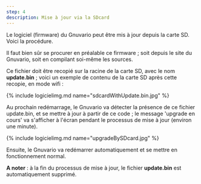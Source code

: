 ```yaml
---
step: 4
description: Mise à jour via la SDcard
---
```


Le logiciel (firmware) du Gnuvario peut être mis à jour depuis la carte SD.  
Voici la procédure.

Il faut bien sûr se procurer en préalable ce firmware ; soit depuis le site du Gnuvario, soit en compilant soi-même les sources.

Ce fichier doit être recopié sur la racine de la carte SD, avec le nom **update.bin** ; voici un exemple de contenu de la carte SD après cette recopie, en mode wifi :

{% include logicielimg.md name="sdcardWithUpdate.bin.jpg" %}

Au prochain redémarrage, le Gnuvario va détecter la présence de ce fichier update.bin, et se mettre à jour à partir de ce code ; le message 'upgrade en cours' va s'afficher à l'écran pendant le processus de mise à jour (environ une minute).

{% include logicielimg.md name="upgradeBySDcard.jpg" %}

Ensuite, le Gnuvario va redémarrer automatiquement et se mettre en fonctionnement normal.

**A noter** : à la fin du processus de mise à jour, le fichier **update.bin** est automatiquement supprimé.